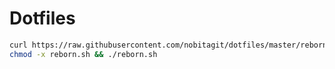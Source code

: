 # Dotfiles

```sh
curl https://raw.githubusercontent.com/nobitagit/dotfiles/master/reborn.sh > ~/reborn.sh
chmod -x reborn.sh && ./reborn.sh
```
